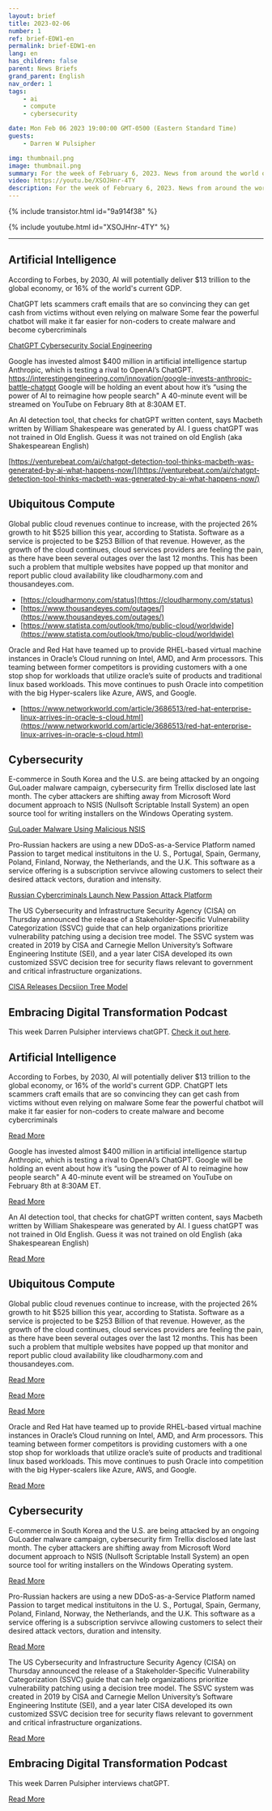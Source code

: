 ```yaml
---
layout: brief
title: 2023-02-06
number: 1
ref: brief-EDW1-en
permalink: brief-EDW1-en
lang: en
has_children: false
parent: News Briefs
grand_parent: English
nav_order: 1
tags:
    - ai
    - compute
    - cybersecurity

date: Mon Feb 06 2023 19:00:00 GMT-0500 (Eastern Standard Time)
guests:
    - Darren W Pulsipher

img: thumbnail.png
image: thumbnail.png
summary: For the week of February 6, 2023. News from around the world of digital transformation in artificial intelligence, cloud computing, and cybersecurity.
video: https://youtu.be/XSOJHnr-4TY
description: For the week of February 6, 2023. News from around the world of digital transformation in artificial intelligence, cloud computing, and cybersecurity.
---
```



{% include transistor.html id="9a914f38" %}



{% include youtube.html id="XSOJHnr-4TY" %}


---

## Artificial Intelligence

According to Forbes, by 2030, AI will potentially deliver $13 trillion to the global economy, or 16% of the world's 
current GDP. 

ChatGPT lets scammers craft emails that are so convincing they can get cash from victims without even relying on malware
Some fear the powerful chatbot will make it far easier for non-coders to create malware and become cybercriminals

[ChatGPT Cybersecurity Social Engineering](https://fortune.com/2023/02/03/chatgpt-cyberattacks-cybersecurity-social-engineering-darktrace-abnormal/)

Google has invested almost $400 million in artificial intelligence startup Anthropic, which is testing a rival to OpenAI’s ChatGPT. https://interestingengineering.com/innovation/google-invests-anthropic-battle-chatgpt 
Google will be holding an event about how it’s “using the power of AI to reimagine how people search" A 40-minute event will be streamed on YouTube on February 8th at 8:30AM ET.

An AI detection tool, that checks for chatGPT written content, says Macbeth written by William Shakespeare was 
generated by AI. I guess chatGPT was not trained in Old English. Guess it was not trained on old English (aka Shakespearean English)

[https://venturebeat.com/ai/chatgpt-detection-tool-thinks-macbeth-was-generated-by-ai-what-happens-now/](https://venturebeat.com/ai/chatgpt-detection-tool-thinks-macbeth-was-generated-by-ai-what-happens-now/) 

## Ubiquitous Compute

Global public cloud revenues continue to increase, with the projected 26% growth to hit $525 billion this year, according to Statista.
Software as a service is projected to be $253 Billion of that revenue. However, as the growth of the cloud 
continues, cloud services providers are feeling the pain, as there have been several outages over the last 12 months.
This has been such a problem that multiple websites have popped up that monitor and report public cloud availability 
like cloudharmony.com and thousandeyes.com.  

* [https://cloudharmony.com/status](https://cloudharmony.com/status)
* [https://www.thousandeyes.com/outages/](https://www.thousandeyes.com/outages/)
* [https://www.statista.com/outlook/tmo/public-cloud/worldwide](https://www.statista.com/outlook/tmo/public-cloud/worldwide)

Oracle and Red Hat have teamed up to provide RHEL-based virtual machine instances in Oracle’s Cloud running on Intel,
AMD, and Arm processors. This teaming between former competitors is providing customers with a one stop shop for
workloads that utilize oracle’s suite of products and traditional linux based workloads. This move continues to push
Oracle into competition with the big Hyper-scalers like Azure, AWS, and Google.

* [https://www.networkworld.com/article/3686513/red-hat-enterprise-linux-arrives-in-oracle-s-cloud.html](https://www.networkworld.com/article/3686513/red-hat-enterprise-linux-arrives-in-oracle-s-cloud.html)

## Cybersecurity

E-commerce in South Korea and the U.S. are being attacked by an ongoing GuLoader malware campaign, cybersecurity firm 
Trellix disclosed late last month. The cyber attackers are shifting away from Microsoft Word document approach to NSIS (Nullsoft Scriptable Install 
System) an open source tool for writing installers on the Windows Operating system.

[GuLoader Malware Using Malicious NSIS](https://thehackernews.com/2023/02/guloader-malware-using-malicious-nsis.html)

Pro-Russian hackers are using a new DDoS-as-a-Service Platform named Passion to target medical instituitons in the U.
S., Portugal, Spain, Germany, Poland, Finland, Norway, the Netherlands, and the U.K. This software as a service 
offering is a subscription servivce allowing customers to select their desired attack vectors, duration and intensity.

[Russian Cybercriminals Launch New Passion Attack Platform](https://cyware.com/news/russian-cybercriminals-launch-new-passion-attack-platform-798d8713)

The US Cybersecurity and Infrastructure Security Agency (CISA) on Thursday announced the release of a Stakeholder-Specific Vulnerability Categorization (SSVC) guide that can help organizations prioritize vulnerability patching using a decision tree model.
The SSVC system was created in 2019 by CISA and Carnegie Mellon University’s Software Engineering Institute (SEI), and a year later CISA developed its own customized SSVC decision tree for security flaws relevant to government and critical infrastructure organizations.

[CISA Releases Decsiion Tree Model](https://www.securityweek.com/cisa-releases-decision-tree-model-help-companies-prioritize-vulnerability-patching/)

## Embracing Digital Transformation Podcast

This week Darren Pulsipher interviews chatGPT. [Check it out here](https://www.embracingdigital.org/episodes-EDT122).
## Artificial Intelligence

According to Forbes, by 2030, AI will potentially deliver $13 trillion to the global economy, or 16% of the world's current GDP. ChatGPT lets scammers craft emails that are so convincing they can get cash from victims without even relying on malware Some fear the powerful chatbot will make it far easier for non-coders to create malware and become cybercriminals

[Read More](https://fortune.com/2023/02/03/chatgpt-cyberattacks-cybersecurity-social-engineering-darktrace-abnormal/)

Google has invested almost $400 million in artificial intelligence startup Anthropic, which is testing a rival to OpenAI’s ChatGPT. Google will be holding an event about how it’s “using the power of AI to reimagine how people search" A 40-minute event will be streamed on YouTube on February 8th at 8:30AM ET.

[Read More](https://interestingengineering.com/innovation/google-invests-anthropic-battle-chatgpt )

An AI detection tool, that checks for chatGPT written content, says Macbeth written by William Shakespeare was generated by AI. I guess chatGPT was not trained in Old English. Guess it was not trained on old English (aka Shakespearean English)

[Read More](https://venturebeat.com/ai/chatgpt-detection-tool-thinks-macbeth-was-generated-by-ai-what-happens-now/)

## Ubiquitous Compute

Global public cloud revenues continue to increase, with the projected 26% growth to hit $525 billion this year, according to Statista. Software as a service is projected to be $253 Billion of that revenue. However, as the growth of the cloud continues, cloud services providers are feeling the pain, as there have been several outages over the last 12 months. This has been such a problem that multiple websites have popped up that monitor and report public cloud availability like cloudharmony.com and thousandeyes.com.  

[Read More](https://cloudharmony.com/status)

[Read More](https://www.thousandeyes.com/outages/)

[Read More](https://www.statista.com/outlook/tmo/public-cloud/worldwide)

Oracle and Red Hat have teamed up to provide RHEL-based virtual machine instances in Oracle’s Cloud running on Intel, AMD, and Arm processors. This teaming between former competitors is providing customers with a one stop shop for workloads that utilize oracle’s suite of products and traditional linux based workloads. This move continues to push Oracle into competition with the big Hyper-scalers like Azure, AWS, and Google.

[Read More](https://www.networkworld.com/article/3686513/red-hat-enterprise-linux-arrives-in-oracle-s-cloud.html)

## Cybersecurity

E-commerce in South Korea and the U.S. are being attacked by an ongoing GuLoader malware campaign, cybersecurity firm Trellix disclosed late last month. The cyber attackers are shifting away from Microsoft Word document approach to NSIS (Nullsoft Scriptable Install System) an open source tool for writing installers on the Windows Operating system. 

[Read More](https://thehackernews.com/2023/02/guloader-malware-using-malicious-nsis.html)

Pro-Russian hackers are using a new DDoS-as-a-Service Platform named Passion to target medical instituitons in the U. S., Portugal, Spain, Germany, Poland, Finland, Norway, the Netherlands, and the U.K. This software as a service offering is a subscription servivce allowing customers to select their desired attack vectors, duration and intensity. 

[Read More](https://cyware.com/news/russian-cybercriminals-launch-new-passion-attack-platform-798d8713)

The US Cybersecurity and Infrastructure Security Agency (CISA) on Thursday announced the release of a Stakeholder-Specific Vulnerability Categorization (SSVC) guide that can help organizations prioritize vulnerability patching using a decision tree model. The SSVC system was created in 2019 by CISA and Carnegie Mellon University’s Software Engineering Institute (SEI), and a year later CISA developed its own customized SSVC decision tree for security flaws relevant to government and critical infrastructure organizations.

[Read More](https://www.securityweek.com/cisa-releases-decision-tree-model-help-companies-prioritize-vulnerability-patching/)

## Embracing Digital Transformation Podcast

This week Darren Pulsipher interviews chatGPT. 

[Read More](https://www.embracingdigital.org/episodes-EDT122)


